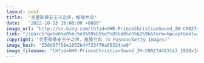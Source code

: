 ```yaml
---
layout: post
title:  "克里斯蒂安王子之声，格陵兰岛"
date:   "2022-10-15 16:00:00 +0800"
image_url: "http://cn.bing.com/th?id=OHR.PrinceChristianSound_ZH-CN0274463143_1920x1080.jpg&rf=LaDigue_1920x1080.jpg&pid=hp"
link: "/search?q=%e6%a0%bc%e9%99%b5%e5%85%b0%e5%b2%9b&form=hpcapt&mkt=zh-cn"
copyright: "克里斯蒂安王子之声，格陵兰岛 (© Posnov/Getty Images)"
image_hash: "550d07f58e1055b44f33470a65324ce9"
image_filename: "th?id=OHR.PrinceChristianSound_ZH-CN0274463143_1920x1080.jpg&rf=LaDigue_1920x1080.jpg&pid=hp"
---
```

